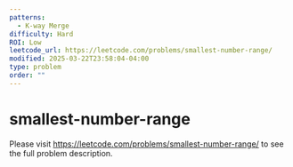 ```yaml
---
patterns:
  - K-way Merge
difficulty: Hard
ROI: Low
leetcode_url: https://leetcode.com/problems/smallest-number-range/
modified: 2025-03-22T23:58:04-04:00
type: problem
order: ""
---
```


# smallest-number-range

Please visit https://leetcode.com/problems/smallest-number-range/ to see the full problem description.
